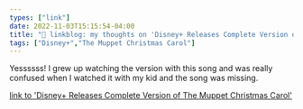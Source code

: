 ```yaml
---
types: ["link"]
date: 2022-11-03T15:15:54-04:00
title: "🔗 linkblog: my thoughts on 'Disney+ Releases Complete Version of The Muppet Christmas Carol'"
tags: ["Disney+","The Muppet Christmas Carol"]
---
```

Yessssss! I grew up watching the version with this song and was really confused when I watched it with my kid and the song was missing.
 

[link to 'Disney+ Releases Complete Version of The Muppet Christmas Carol'](https://gizmodo.com/disney-plus-adds-extended-cut-muppet-christmas-carol-1849738516)
